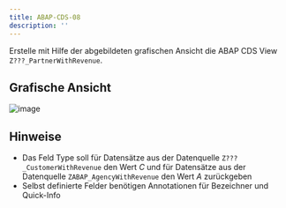 ```yaml
---
title: ABAP-CDS-08
description: ''
---
```


Erstelle mit Hilfe der abgebildeten grafischen Ansicht die ABAP CDS View `Z???_PartnerWithRevenue`.

## Grafische Ansicht
![image](https://user-images.githubusercontent.com/47243617/204782221-3c2a0605-c06b-43c2-b43f-a152c9d3a82a.png)

## Hinweise
- Das Feld Type soll für Datensätze aus der Datenquelle `Z???_CustomerWithRevenue` den Wert _C_ und für Datensätze aus der Datenquelle `ZABAP_AgencyWithRevenue` den Wert _A_ zurückgeben
- Selbst definierte Felder benötigen Annotationen für Bezeichner und Quick-Info
